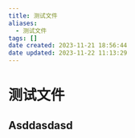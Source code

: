 ```yaml
---
title: 测试文件
aliases:
  - 测试文件
tags: []
date created: 2023-11-21 18:56:44
date updated: 2023-11-22 11:13:29
---
```


# 测试文件

## Asddasdasd
